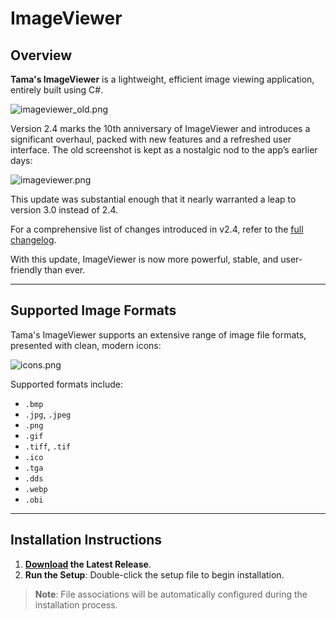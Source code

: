 # ImageViewer

## Overview
**Tama's ImageViewer** is a lightweight, efficient image viewing application, entirely built using C#.

![imageviewer_old.png](https://raw.githubusercontent.com/SpaceDandy-Tama/ImageViewer/master/imageviewer_old.png)

Version 2.4 marks the 10th anniversary of ImageViewer and introduces a significant overhaul, packed with new features and a refreshed user interface. The old screenshot is kept as a nostalgic nod to the app’s earlier days:

![imageviewer.png](https://raw.githubusercontent.com/SpaceDandy-Tama/ImageViewer/master/imageviewer.png)

This update was substantial enough that it nearly warranted a leap to version 3.0 instead of 2.4.

For a comprehensive list of changes introduced in v2.4, refer to the [full changelog](https://github.com/SpaceDandy-Tama/ImageViewer/blob/master/ImageViewer/Changelog.md).

With this update, ImageViewer is now more powerful, stable, and user-friendly than ever.

---

## Supported Image Formats
Tama's ImageViewer supports an extensive range of image file formats, presented with clean, modern icons:

![icons.png](https://raw.githubusercontent.com/SpaceDandy-Tama/ImageViewer/master/icons.jpg)

Supported formats include:
- `.bmp`
- `.jpg`, `.jpeg`
- `.png`
- `.gif`
- `.tiff`, `.tif`
- `.ico`
- `.tga`
- `.dds`
- `.webp`
- `.obi`

---

## Installation Instructions
1. **[Download](https://github.com/SpaceDandy-Tama/ImageViewer/releases/download/v2.4/ImageViewerSetup_v2.4.msi) the Latest Release**.
2. **Run the Setup**: Double-click the setup file to begin installation.

> **Note**: File associations will be automatically configured during the installation process.
